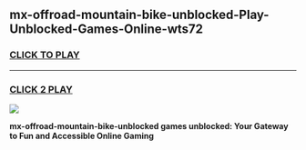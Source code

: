 
## mx-offroad-mountain-bike-unblocked-Play-Unblocked-Games-Online-wts72
<h3>
<a href="https://premium76.site?title=mx-offroad-mountain-bike-unblocked&ref=25A">CLICK TO PLAY</a></h3>
<hr>

<h3>
<a href="https://premium76.site?title=mx-offroad-mountain-bike-unblocked&ref=25A">CLICK 2 PLAY</a>
  
</h3>

<a href="https://premium76.site?title=mx-offroad-mountain-bike-unblocked&ref=25A"><img src="https://clearcache.store/games.png"></a>


**mx-offroad-mountain-bike-unblocked games unblocked: Your Gateway to Fun and Accessible Online Gaming**
